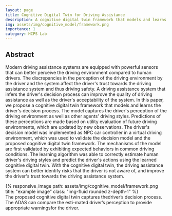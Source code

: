 ```yaml
---
layout: page
title: Cognitive Digital Twin for Driving Assistance
description: A cognitive digital twin framework that models and learns the driver’s decision process. Submitted to ICCPS 2021.
img: assets/img/cognitive_model/framework.png
importance: 1
category: HCPS Lab
---
```


## Abstract

Modern driving assistance systems are equipped with powerful sensors that can better perceive the driving environment compared to human drivers.
The discrepancies in the perception of the driving environment by the driver and the system affect the driver's trust towards the driving assistance system and thus driving safety.
A driving assistance system that infers the driver's decision process can improve the quality of driving assistance as well as the driver's acceptability of the system.
In this paper, we propose a cognitive digital twin framework that models and learns the driver's decision process.
The model captures the driver's perception of the driving environment as well as other agents' driving styles.
Predictions of these perceptions are made based on utility evaluation of future driving environments, which are updated by new observations.
The driver's decision model was implemented as NPC car controller in a virtual driving environment, which was used to validate the decision model and the proposed cognitive digital twin framework.
The mechanisms of the model are first validated by exhibiting expected behaviors in common driving conditions.
The learning algorithm was able to correctly estimate human driver's driving styles and predict the driver's actions using the learned cognitive digital twin.
With the cognitive digital twin, the driving assistance system can better identify risks that the driver is not aware of, and improve the driver's trust towards the driving assistance system.

<div class="row">
    <div class="col-sm mt-3 mt-md-0">
        {% responsive_image path: assets/img/cognitive_model/framework.png title: "example image" class: "img-fluid rounded z-depth-1" %}
    </div>
</div>
<div class="caption">
    The proposed cognitive digital twin captures thedriver’s decision process. The ADAS can compare the esti-mated driver’s perception to provide appropriate warningsfor the driver.
</div>

